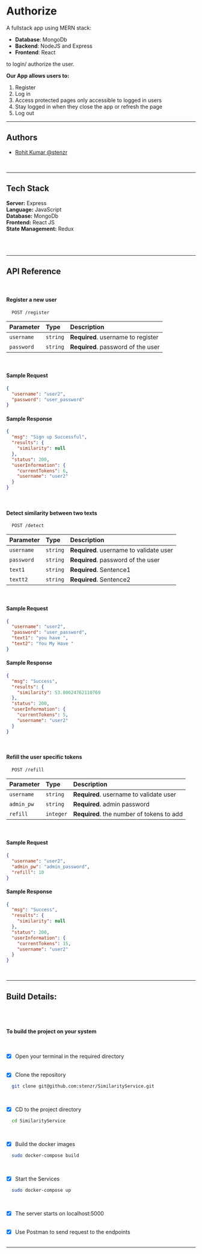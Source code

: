 # Authorize

A fullstack app using MERN stack:

- **Database**: MongoDb
- **Backend**: NodeJS and Express
- **Frontend**: React

to login/ authorize the user.

**Our App allows users to:**

1. Register
2. Log in
3. Access protected pages only accessible to logged in users
4. Stay logged in when they close the app or refresh the page
5. Log out

---

## Authors

- [Rohit Kumar @stenzr](https://github.com/stenzr)

</br>

---

## Tech Stack

**Server:** Express \
**Language:** JavaScript \
**Database:** MongoDb \
**Frontend:** React JS \
**State Management:** Redux
<!---**Container:** Docker, Docker-Compose \ -->

</br></br>

---

## API Reference

</br>

#### Register a new user

```http
  POST /register
```

| Parameter  | Type     | Description                        |
| :--------- | :------- | :--------------------------------- |
| `username` | `string` | **Required**. username to register |
| `password` | `string` | **Required**. password of the user |

</br>

#### Sample Request

```json
{
  "username": "user2",
  "password": "user_password"
}
```

#### Sample Response

```json
{
  "msg": "Sign up Successful",
  "results": {
    "similarity": null
  },
  "status": 200,
  "userInformation": {
    "currentTokens": 6,
    "username": "user2"
  }
}
```

</br>

#### Detect similarity between two texts

```http
  POST /detect
```

| Parameter  | Type     | Description                             |
| :--------- | :------- | :-------------------------------------- |
| `username` | `string` | **Required**. username to validate user |
| `password` | `string` | **Required**. password of the user      |
| `text1`    | `string` | **Required**. Sentence1                 |
| `textt2`   | `string` | **Required**. Sentence2                 |

</br>

#### Sample Request

```json
{
  "username": "user2",
  "password": "user_password",
  "text1": "you have ",
  "text2": "You My Have "
}
```

#### Sample Response

```json
{
  "msg": "Success",
  "results": {
    "similarity": 53.80624762110769
  },
  "status": 200,
  "userInformation": {
    "currentTokens": 5,
    "username": "user2"
  }
}
```

</br>

#### Refill the user specific tokens

```http
  POST /refill
```

| Parameter  | Type      | Description                               |
| :--------- | :-------- | :---------------------------------------- |
| `username` | `string`  | **Required**. username to validate user   |
| `admin_pw` | `string`  | **Required**. admin password              |
| `refill`   | `integer` | **Required**. the number of tokens to add |

</br>

#### Sample Request

```json
{
  "username": "user2",
  "admin_pw": "admin_password",
  "refill": 10
}
```

#### Sample Response

```json
{
  "msg": "Success",
  "results": {
    "similarity": null
  },
  "status": 200,
  "userInformation": {
    "currentTokens": 15,
    "username": "user2"
  }
}
```

</br>

---

## Build Details:

</br></br>

#### To build the project on your system

</br>

- [x] Open your terminal in the required directory
      </br></br>

- [x] Clone the repository

```bash
  git clone git@github.com:stenzr/SimilarityService.git
```

</br>

- [x] CD to the project directory

```bash
  cd SimilarityService
```

</br>

- [x] Build the docker images

```bash
  sudo docker-compose build
```

</br>

- [x] Start the Services

```bash
  sudo docker-compose up
```

</br>

- [x] The server starts on localhost:5000
      </br></br>

- [x] Use Postman to send request to the endpoints
      </br></br>

---
